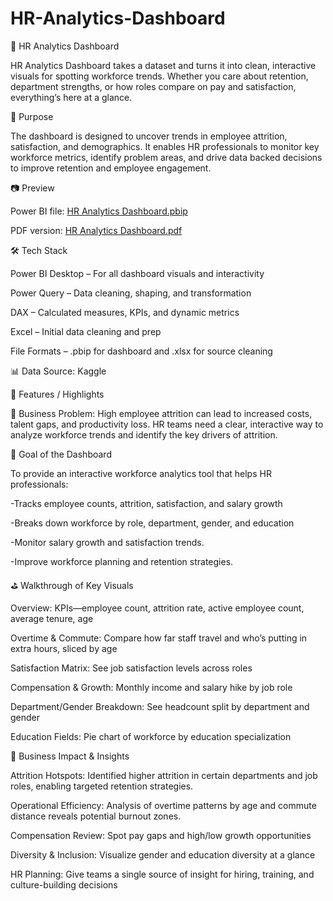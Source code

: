 # HR-Analytics-Dashboard
👔 HR Analytics Dashboard

HR Analytics Dashboard takes a dataset and turns it into clean, interactive visuals for spotting workforce trends. Whether you care about retention, department strengths, or how roles compare on pay and satisfaction, everything’s here at a glance.

📝 Purpose

The dashboard is designed to uncover trends in employee attrition, satisfaction, and demographics. It enables HR professionals to monitor key workforce metrics, identify problem areas, and drive data backed decisions to improve retention and employee engagement.

📷 Preview

Power BI file: [HR Analytics Dashboard.pbip](https://github.com/sanskratiii/HR-Analytics-Dashboard/blob/main/HR%20Analytics%20Dashboard.pbip)

PDF version: [HR Analytics Dashboard.pdf](https://github.com/sanskratiii/HR-Analytics-Dashboard/blob/main/HR%20Analytics%20Dashboard.pdf)

🛠 Tech Stack

Power BI Desktop – For all dashboard visuals and interactivity

Power Query – Data cleaning, shaping, and transformation

DAX – Calculated measures, KPIs, and dynamic metrics

Excel – Initial data cleaning and prep

File Formats – .pbip for dashboard and .xlsx for source cleaning

📊 Data Source: Kaggle 

🌟 Features / Highlights

🔹 Business Problem: High employee attrition can lead to increased costs, talent gaps, and productivity loss. HR teams need a clear, interactive way to analyze workforce trends and identify the key drivers of attrition.

🎯 Goal of the Dashboard

To provide an interactive workforce analytics tool that helps HR professionals:

-Tracks employee counts, attrition, satisfaction, and salary growth

-Breaks down workforce by role, department, gender, and education

-Monitor salary growth and satisfaction trends.

-Improve workforce planning and retention strategies.

⛳ Walkthrough of Key Visuals

Overview: KPIs—employee count, attrition rate, active employee count, average tenure, age

Overtime & Commute: Compare how far staff travel and who’s putting in extra hours, sliced by age

Satisfaction Matrix: See job satisfaction levels across roles

Compensation & Growth: Monthly income and salary hike by job role

Department/Gender Breakdown: See headcount split by department and gender

Education Fields: Pie chart of workforce by education specialization

💼 Business Impact & Insights

Attrition Hotspots: Identified higher attrition in certain departments and job roles, enabling targeted retention strategies.

Operational Efficiency: Analysis of overtime patterns by age and commute distance reveals potential burnout zones.

Compensation Review: Spot pay gaps and high/low growth opportunities

Diversity & Inclusion: Visualize gender and education diversity at a glance

HR Planning: Give teams a single source of insight for hiring, training, and culture-building decisions

